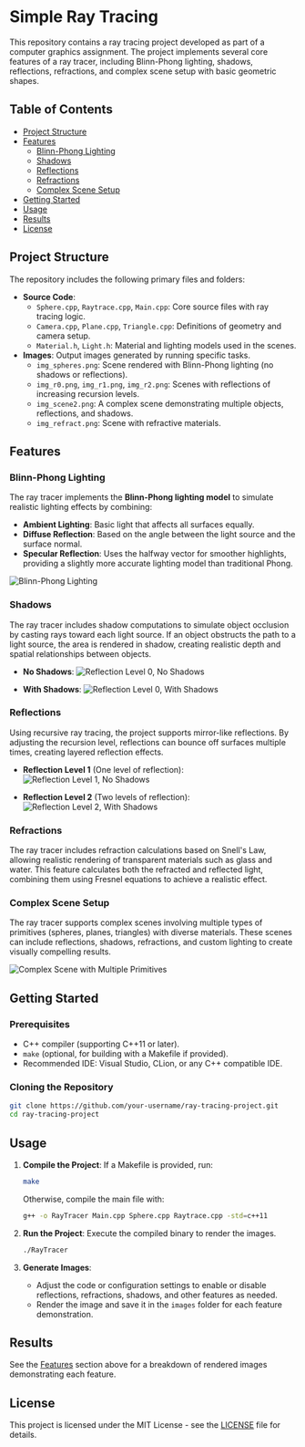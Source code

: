# Simple Ray Tracing 

This repository contains a ray tracing project developed as part of a computer graphics assignment. The project implements several core features of a ray tracer, including Blinn-Phong lighting, shadows, reflections, refractions, and complex scene setup with basic geometric shapes.

## Table of Contents

- [Project Structure](#project-structure)
- [Features](#features)
  - [Blinn-Phong Lighting](#blinn-phong-lighting)
  - [Shadows](#shadows)
  - [Reflections](#reflections)
  - [Refractions](#refractions)
  - [Complex Scene Setup](#complex-scene-setup)
- [Getting Started](#getting-started)
- [Usage](#usage)
- [Results](#results)
- [License](#license)

## Project Structure

The repository includes the following primary files and folders:

- **Source Code**:
  - `Sphere.cpp`, `Raytrace.cpp`, `Main.cpp`: Core source files with ray tracing logic.
  - `Camera.cpp`, `Plane.cpp`, `Triangle.cpp`: Definitions of geometry and camera setup.
  - `Material.h`, `Light.h`: Material and lighting models used in the scenes.
- **Images**: Output images generated by running specific tasks.
  - `img_spheres.png`: Scene rendered with Blinn-Phong lighting (no shadows or reflections).
  - `img_r0.png`, `img_r1.png`, `img_r2.png`: Scenes with reflections of increasing recursion levels.
  - `img_scene2.png`: A complex scene demonstrating multiple objects, reflections, and shadows.
  - `img_refract.png`: Scene with refractive materials.

## Features

### Blinn-Phong Lighting

The ray tracer implements the **Blinn-Phong lighting model** to simulate realistic lighting effects by combining:
- **Ambient Lighting**: Basic light that affects all surfaces equally.
- **Diffuse Reflection**: Based on the angle between the light source and the surface normal.
- **Specular Reflection**: Uses the halfway vector for smoother highlights, providing a slightly more accurate lighting model than traditional Phong.

![Blinn-Phong Lighting](images/img_spheres.png)

### Shadows

The ray tracer includes shadow computations to simulate object occlusion by casting rays toward each light source. If an object obstructs the path to a light source, the area is rendered in shadow, creating realistic depth and spatial relationships between objects.

- **No Shadows**:
  ![Reflection Level 0, No Shadows](images/img_r0.png)
  
- **With Shadows**:
  ![Reflection Level 0, With Shadows](images/img_r0s.png)

### Reflections

Using recursive ray tracing, the project supports mirror-like reflections. By adjusting the recursion level, reflections can bounce off surfaces multiple times, creating layered reflection effects.

- **Reflection Level 1** (One level of reflection):
  ![Reflection Level 1, No Shadows](images/img_r1.png)

- **Reflection Level 2** (Two levels of reflection):
  ![Reflection Level 2, With Shadows](images/img_r2s.png)

### Refractions

The ray tracer includes refraction calculations based on Snell's Law, allowing realistic rendering of transparent materials such as glass and water. This feature calculates both the refracted and reflected light, combining them using Fresnel equations to achieve a realistic effect.

### Complex Scene Setup

The ray tracer supports complex scenes involving multiple types of primitives (spheres, planes, triangles) with diverse materials. These scenes can include reflections, shadows, refractions, and custom lighting to create visually compelling results.

![Complex Scene with Multiple Primitives](images/img_scene2.png)

## Getting Started

### Prerequisites

- C++ compiler (supporting C++11 or later).
- `make` (optional, for building with a Makefile if provided).
- Recommended IDE: Visual Studio, CLion, or any C++ compatible IDE.

### Cloning the Repository

```bash
git clone https://github.com/your-username/ray-tracing-project.git
cd ray-tracing-project
```

## Usage

1. **Compile the Project**:
   If a Makefile is provided, run:
   ```bash
   make
   ```
   Otherwise, compile the main file with:
   ```bash
   g++ -o RayTracer Main.cpp Sphere.cpp Raytrace.cpp -std=c++11
   ```

2. **Run the Project**:
   Execute the compiled binary to render the images.
   ```bash
   ./RayTracer
   ```

3. **Generate Images**:
   - Adjust the code or configuration settings to enable or disable reflections, refractions, shadows, and other features as needed.
   - Render the image and save it in the `images` folder for each feature demonstration.

## Results

See the [Features](#features) section above for a breakdown of rendered images demonstrating each feature.

## License

This project is licensed under the MIT License - see the [LICENSE](LICENSE) file for details.

